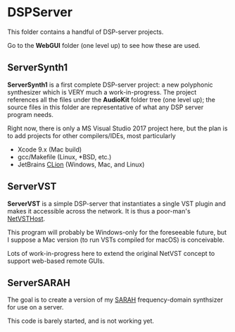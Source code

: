 # DSPServer
This folder contains a handful of DSP-server projects.

Go to the **WebGUI** folder (one level up) to see how these are used.

## ServerSynth1
**ServerSynth1** is a first complete DSP-server project: a new polyphonic synthesizer which is VERY much a work-in-progress. The project references all the files under the **AudioKit** folder tree (one level up); the source files in this folder are representative of what any DSP server program needs.

Right now, there is only a MS Visual Studio 2017 project here, but the plan is to add projects for other compilers/IDEs, most particularly
- Xcode 9.x (Mac build)
- gcc/Makefile (Linux, *BSD, etc.)
- JetBrains [CLion](https://www.jetbrains.com/clion/) (Windows, Mac, and Linux)

## ServerVST
**ServerVST** is a simple DSP-server that instantiates a single VST plugin and makes it accessible across the network. It is thus a poor-man's [NetVSTHost](http://netvst.org/wiki).

This program will probably be Windows-only for the foreseeable future, but I suppose a Mac version (to run VSTs compiled for macOS) is conceivable.

Lots of work-in-progress here to extend the original NetVST concept to support web-based remote GUIs.

## ServerSARAH
The goal is to create a version of my [SARAH](https://github.com/getdunne/SARAH) frequency-domain synthsizer for use on a server.

This code is barely started, and is not working yet.

